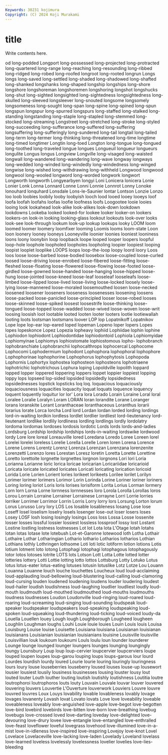 ```yaml
---
Keywords: 30231 kojimura
Copyright: (C) 2024 Koji Murakami
---
```


# title

Write contents here.



od long-podded Longport long-possessed long-projected
long-protracted long-quartered long-range long-reaching long-resounding long-ribbed long-ridged long-robed long-roofed longroot
long-rooted longrun Longs longs long-saved long-settled long-shaded long-shadowed long-shafted long-shanked
longshanks long-shaped longship longships long-shore longshore longshoreman longshoremen longshoring longshot
longshucks long-shut long-sighted longsighted long-sightedness longsightedness long-skulled long-sleeved longsleever long-snouted
longsome longsomely longsomeness long-sought long-span long-spine long-spined long-spun longspun longspur
long-spurred longspurs long-staffed long-stalked long-standing longstanding long-staple long-stapled long-stemmed long-stocked
long-streaming Longstreet long-stretched long-stroke long-styled long-succeeding long-sufferance long-suffered long-suffering longsuffering
long-sufferingly long-sundered long-tail longtail long-tailed long-term long-termer long-thinking long-threatened long-time
longtime long-timed longtimer Longtin long-toed Longton long-tongue long-tongued long-toothed long-traveled
longue longues Longueuil longueur longueurs longulite Longus longus Longview Longville
long-visaged long-waisted longwall long-wandered long-wandering long-wave longway longways long-wedded long-winded
long-windedly long-windedness long-winged longwise long-wished long-withdrawing long-withheld Longwood longwood longwool
long-wooled longword long-worded longwork longwort Longworth longworth Longyearbyen longyi Loni
Lonicera lonicera Lonie Lonier Lonk Lonna Lonnard Lonne Lonni Lonnie
Lonnrot Lonny Lonoke lonouhard lonquhard Lonsdale Lons-le-Saunier lontar Lontson Lonzie
Lonzo loo loob loobies loobily looby loobyish looch lood looed
looey looeys loof loofa loofah loofahs loofas loofie loofness loofs
Loogootee looie looies looing look lookahead look-alike look-alikes look-down lookdown
lookdowns Lookeba looked looked-for lookee looker looker-on lookers lookers-on look-in
looking looking-glass lookout lookouts look-over looks look-see look-through lookum look-up
lookup lookups looky LOOM loom loomed loomer loomery loomfixer looming
Loomis looms loom-state Loon loon loonery looney looneys Looneyville loonier
loonies looniest looniness loons loony loonybin loop loopback loope looped
looper loopers loopful loop-hole loophole loopholed loopholes loopholing loopier loopiest
looping loopist looplet looplike LOOPS loops loop-the-loop loopy loord loory
Loos loos loose loose-barbed loose-bodied loosebox loose-coupled loose-curled loosed loose-driving
loose-enrobed loose-fibered loose-fitting loose-fleshed loose-floating loose-flowered loose-flowing loose-footed loose-girdled loose-gowned
loose-handed loose-hanging loose-hipped loose-hung loose-jointed loose-kneed loose-leaf looseleaf looseleafs loose-limbed
loose-lipped loose-lived loose-living loose-locked loosely loose-lying loose-mannered loose-moraled loosemouthed loosen
loose-necked loosened loosener looseners looseness loosenesses loosening loosens loose-packed loose-panicled
loose-principled looser loose-robed looses loose-skinned loose-spiked loosest loosestrife loose-thinking loose-tongued
loose-topped loose-wadded loose-wived loose-woven loose-writ loosing loosish loot lootable looted
looten looter looters lootie lootiewallah looting loots lootsman lootsmans loover
LOP lop Lopatnikoff Lopatnikov Lope lope lop-ear lop-eared loped lopeman
Lopeno loper lopers Lopes lopes lopeskonce Lopez Lopezia lopheavy lophiid
Lophiidae lophin lophine Lophiodon lophiodont Lophiodontidae lophiodontoid Lophiola Lophiomyidae Lophiomyinae
Lophiomys lophiostomate lophiostomous lopho- lophobranch lophobranchiate Lophobranchii lophocalthrops lophocercal Lophocome
Lophocomi Lophodermium lophodont Lophophora lophophoral lophophore Lophophorinae lophophorine Lophophorus lophophytosis
Lophopoda Lophornis Lophortyx lophostea lophosteon lophosteons lophotriaene lophotrichic lophotrichous Lophura
loping Lopoldville lopolith loppard lopped lopper loppered loppering loppers loppet
loppier loppiest lopping loppy lops lopseed lop-sided lopsided lopsidedly lopsidedness
lopsidednesses lopstick lopsticks loq loq. loquacious loquaciously loquaciousness loquacities loquacity
loquat loquats loquence loquency loquent loquently loquitur lor lor' Lora
lora Lorado Lorain Loraine Loral loral Loralee Loralie Loralyn Loram
LORAN loran lorandite Lorane Loranger lorans loranskite Lorant Loranthaceae loranthaceous
Loranthus lorarii lorarius lorate Lorca lorcha Lord lord Lordan lordan
lorded lording lordings lord-in-waiting lordkin lordless lordlet lordlier lordliest lord-lieutenancy
lord-lieutenant lordlike lordlily lordliness lordling lordlings lordly lordolatry lordoma lordomas
lordoses lordosis lordotic Lords lords lords-and-ladies Lordsburg Lordship lordship lordships
lords-in-waiting lordswike lordwood lordy Lore lore loreal Loreauville lored Loredana
Loredo Loree Loreen lorel Lorelei lorelei loreless Lorelie Lorella Lorelle
Loren loren Lorena Lorence Lorene Lorens Lorentz Lorenz Lorenza Lorenzan
Lorenzana lorenzenite Lorenzetti Lorenzo lores Lorestan Loresz loretin Loretta Lorette
Lorettine Loretto lorettoite lorgnette lorgnettes lorgnon lorgnons Lori lori Loria
Lorianna Lorianne loric lorica loricae loricarian Loricariidae loricarioid Loricata loricate
loricated loricates Loricati loricating lorication loricoid Lorida Lorie Lorien Lorient
lories lorikeet lorikeets Lorilee lorilet Lorilyn Lorimer lorimer lorimers Lorimor
Lorin Lorinda Lorine Loriner loriner loriners Loring loring loriot Loris
loris lorises lorisiform Lorita Lorius Lorman lormery Lorn lorn Lorna
Lorne lornness lornnesses loro Lorola Lorolla Lorollas loros Lorou Lorrain
Lorraine Lorrainer Lorrainese Lorrayne Lorri Lorrie lorries lorriker Lorrimer Lorrimor
Lorrin Lorris Lorry lorry lors Lorsung Lorton lorum Lorus Lorusso
Lory lory LOS Los losable losableness losang Lose lose Loseff
losel loselism loselry losels losenger lose-out loser losers loses Losey
LOSF losh losing losingly losings Loss loss Lossa Losse lossenite
losser losses lossful lossier lossiest lossless lossproof lossy lost Lostant
Lostine lostling lostness lostnesses Lot lot Lota lota L'Otage lotah
lotahs lotan lotas lotase lote lotebush Lot-et-Garonne lotewood loth Lotha
Lothair Lothaire Lothar Lotharingian Lothario lothario Lotharios lotharios Lothian Lothians
lothly Lothringen lothsome Loti loti lotic lotiform lotion lotions Lotis
lotium lotment loto lotong Lotophagi lotophagi lotophagous lotophagously lotor lotos
lotoses lotrite LOTS lots Lotson Lott Lotta Lotte lotted lotter
lotteries lottery Lotti Lottie lotting lotto lottos Lottsburg Lotty Lotuko
Lotus lotus lotus-eater lotus-eating lotuses lotusin lotuslike Lotz Lotze Lou
Louann Louanna Louanne louch louche louchettes Loucheux loud loud-acclaiming loud-applauding
loud-bellowing loud-blustering loud-calling loud-clamoring loud-cursing louden loudened loudening loudens louder
loudering loudest loud-hailer loudish loudishness loud-laughing loudlier loudliest loudly loud-mouth
loudmouth loud-mouthed loudmouthed loud-mouths loudmouths loudness loudnesses Loudon Loudonville loud-ringing
loud-roared loud-roaring loud-screaming loud-singing loud-sounding loudspeak loud-speaker loudspeaker loudspeakers loud-speaking
loudspeaking loud-spoken loud-squeaking loud-thundering loud-ticking loud-voiced loudy-da Louella Louellen louey
Lough lough Loughborough Lougheed lougheen Loughlin Loughman loughs Louhi Louie
louie louies Louin Louis louis Louisa Louisburg Louise louise Louisette
Louisiana louisiana Louisianan louisianan louisianans Louisianian louisianian louisianians louisine Louisville
louisville Louisvillian louk loukoum loukoumi Louls loulu loun lounder lounderer
Lounge lounge lounged lounger loungers lounges lounging loungingly loungy Lounsbury
Loup loup loup-cervier loupcervier loupcerviers loupe louped loupen loupes loup-garou
louping loups loups-garous lour lourd Lourdes lourdish lourdy loured Lourie
lourie louring louringly louringness lours loury louse louseberries louseberry loused
louses louse-up lousewort lousier lousiest lousily lousiness lousinesses lousing louster
lousy lout louted louter Louth louther louting loutish loutishly loutishness
Loutitia loutre loutrophoroi loutrophoros louts louty Louvain Louvale louvar louver
louvered louvering louvers Louvertie L'Ouverture louverwork Louviers Louvre louvre louvred
louvres Loux Louys lovability lovable lovableness lovably lovage lovages lovanenty
Lovash lovat Lovato lovats Love love loveability loveable loveableness loveably
love-anguished love-apple love-begot love-begotten love-bird lovebird lovebirds love-bitten love-born love-breathing
lovebug lovebugs love-crossed loved love-darting loveday love-delighted love-devouring love-drury lovee
love-entangle love-entangled love-enthralled love-feast loveflower loveful lovegrass lovehood love-illumined love-in-a-mist
love-in-idleness love-inspired love-inspiring Lovejoy love-knot Lovel Lovelace Lovelaceville love-lacking love-laden
Lovelady Loveland lovelass love-learned loveless lovelessly lovelessness lovelier lovelies love-lies-bleeding
